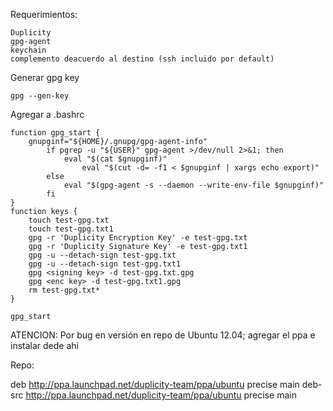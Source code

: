 Requerimientos:

    Duplicity
    gpg-agent
    keychain
    complemento deacuerdo al destino (ssh incluido por default)

Generar gpg key

    gpg --gen-key

Agregar a .bashrc

    function gpg_start {
        gnupginf="${HOME}/.gnupg/gpg-agent-info"
            if pgrep -u "${USER}" gpg-agent >/dev/null 2>&1; then
                eval "$(cat $gnupginf)"
                    eval "$(cut -d= -f1 < $gnupginf | xargs echo export)"
            else
                eval "$(gpg-agent -s --daemon --write-env-file $gnupginf)"
            fi
    }
    function keys {
        touch test-gpg.txt
        touch test-gpg.txt1
        gpg -r 'Duplicity Encryption Key' -e test-gpg.txt
        gpg -r 'Duplicity Signature Key' -e test-gpg.txt1
        gpg -u --detach-sign test-gpg.txt
        gpg -u --detach-sign test-gpg.txt1
        gpg <signing key> -d test-gpg.txt.gpg
        gpg <enc key> -d test-gpg.txt1.gpg
        rm test-gpg.txt*
    }

    gpg_start


ATENCION:
Por bug en versión en repo de Ubuntu 12.04; agregar el ppa e instalar dede ahí

Repo:

deb http://ppa.launchpad.net/duplicity-team/ppa/ubuntu precise main
deb-src http://ppa.launchpad.net/duplicity-team/ppa/ubuntu precise main
